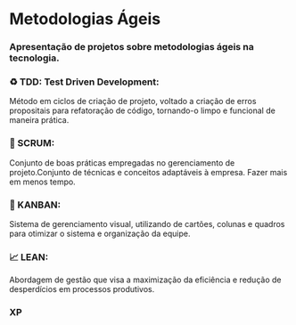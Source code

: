 # Metodologias Ágeis

### Apresentação de projetos sobre metodologias ágeis na tecnologia.

### :recycle: TDD: Test Driven Development:
Método em ciclos de criação de projeto, voltado a criação de erros propositais para refatoração de código, tornando-o limpo e funcional de maneira prática.

### :calendar: SCRUM:
Conjunto de boas práticas empregadas no gerenciamento de projeto.Conjunto de técnicas e conceitos adaptáveis à empresa. Fazer mais em menos tempo.

### :bookmark_tabs: KANBAN:
Sistema de gerenciamento visual, utilizando de cartões, colunas e quadros para otimizar o sistema e organização da equipe.

### :chart_with_upwards_trend: LEAN:
Abordagem de gestão que visa a maximização da eficiência e redução de desperdícios em processos produtivos.

### XP


